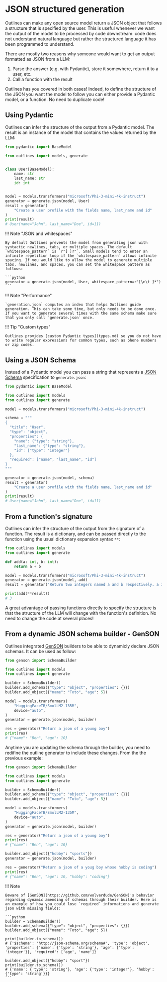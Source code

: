 # JSON structured generation

Outlines can make any open source model return a JSON object that follows a structure that is specified by the user. This is useful whenever we want the output of the model to be processed by code downstream: code does not understand natural language but rather the structured language it has been programmed to understand.

There are mostly two reasons why someone would want to get an output formatted as JSON from a LLM:

1. Parse the answer (e.g. with Pydantic), store it somewhere, return it to a user, etc.
2. Call a function with the result

Outlines has you covered in both cases! Indeed, to define the structure of the JSON you want the model to follow you can either provide a Pydantic model, or a function. No need to duplicate code!

## Using Pydantic

Outlines can infer the structure of the output from a Pydantic model. The result is an instance of the model that contains the values returned by the LLM:

```python
from pydantic import BaseModel

from outlines import models, generate


class User(BaseModel):
    name: str
    last_name: str
    id: int


model = models.transformers("microsoft/Phi-3-mini-4k-instruct")
generator = generate.json(model, User)
result = generator(
    "Create a user profile with the fields name, last_name and id"
)
print(result)
# User(name="John", last_name="Doe", id=11)
```

!!! Note "JSON and whitespaces"

    By default Outlines prevents the model from generating json with syntactic newlines, tabs, or multiple spaces. The default `whitespace_pattern` is `r"[ ]?"`. Small models tend to enter an infinite repetition loop if the `whitespace_pattern` allows infinite spacing. If you would like to allow the model to generate multiple tabs, newlines, and spaces, you can set the whitespace pattern as follows:

    ```python
    generator = generate.json(model, User, whitespace_pattern=r"[\n\t ]*")
    ```

!!! Note "Performance"

    `generation.json` computes an index that helps Outlines guide generation. This can take some time, but only needs to be done once. If you want to generate several times with the same schema make sure that you only call `generate.json` once.

!!! Tip "Custom types"

    Outlines provides [custom Pydantic types](types.md) so you do not have to write regular expressions for common types, such as phone numbers or zip codes.

## Using a JSON Schema

Instead of a Pydantic model you can pass a string that represents a [JSON Schema](https://json-schema.org/) specification to `generate.json`:

```python
from pydantic import BaseModel

from outlines import models
from outlines import generate

model = models.transformers("microsoft/Phi-3-mini-4k-instruct")

schema = """
{
  "title": "User",
  "type": "object",
  "properties": {
    "name": {"type": "string"},
    "last_name": {"type": "string"},
    "id": {"type": "integer"}
  },
  "required": ["name", "last_name", "id"]
}
"""

generator = generate.json(model, schema)
result = generator(
    "Create a user profile with the fields name, last_name and id"
)
print(result)
# User(name="John", last_name="Doe", id=11)
```

## From a function's signature

Outlines can infer the structure of the output from the signature of a function. The result is a dictionary, and can be passed directly to the function using the usual dictionary expansion syntax `**`:

```python
from outlines import models
from outlines import generate

def add(a: int, b: int):
    return a + b

model = models.transformers("microsoft/Phi-3-mini-4k-instruct")
generator = generate.json(model, add)
result = generator("Return two integers named a and b respectively. a is odd and b even.")

print(add(**result))
# 3
```

A great advantage of passing functions directly to specify the structure is that the structure of the LLM will change with the function's definition. No need to change the code at several places!


## From a dynamic JSON schema builder - GenSON

Outlines integrated [GenSON](https://github.com/wolverdude/GenSON) builders to be able to dynamicly declare JSON schemas. It can be used as follow:

```python
from genson import SchemaBuilder

from outlines import models
from outlines import generate

builder = SchemaBuilder()
builder.add_schema({"type": "object", "properties": {}})
builder.add_object({"name": "Toto", "age": 5})

model = models.transformers(
    "HuggingFaceTB/SmolLM2-135M",
    device="auto",
)
generator = generate.json(model, builder)

res = generator("Return a json of a young boy")
print(res)
# {"name": "Ben", "age": 10}
```

Anytime you are updating the schema through the builder, you need to redifine the outline generator to include these changes. From the the previous example:

```python
from genson import SchemaBuilder

from outlines import models
from outlines import generate

builder = SchemaBuilder()
builder.add_schema({"type": "object", "properties": {}})
builder.add_object({"name": "Toto", "age": 5})

model = models.transformers(
    "HuggingFaceTB/SmolLM2-135M",
    device="auto",
)
generator = generate.json(model, builder)

res = generator("Return a json of a young boy")
print(res)
# {"name": "Ben", "age": 10}

builder.add_object({"hobby": "sports"})
generator = generate.json(model, builder)

res = generator("Return a json of a youg boy whose hobby is coding")
print(res)
# {"name": "Ben", "age": 10, "hobby": "coding"}
```

!!! Note

    Beware of [GenSON](https://github.com/wolverdude/GenSON)'s behavior regarding dynamic amending of schemas through their builder. Here is an example of how you could lose `required` informations and generate json with missing fields:

    ```python
    builder = SchemaBuilder()
    builder.add_schema({"type": "object", "properties": {}})
    builder.add_object({"name": "Toto", "age": 5})

    print(builder.to_schema())
    # {'$schema': 'http://json-schema.org/schema#', 'type': 'object', 'properties': {'name': {'type': 'string'}, 'age': {'type': 'integer'}}, 'required': ['age', 'name']}

    builder.add_object({"hobby": "sport"})
    print(builder.to_schema())
    # {'name': {'type': 'string'}, 'age': {'type': 'integer'}, 'hobby': {'type': 'string'}}}
    ```
